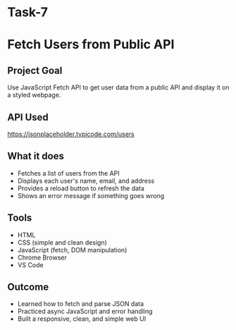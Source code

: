 # Task-7
# Fetch Users from Public API

## Project Goal
Use JavaScript Fetch API to get user data from a public API and display it on a styled webpage.

## API Used
https://jsonplaceholder.typicode.com/users

## What it does
- Fetches a list of users from the API
- Displays each user's name, email, and address
- Provides a reload button to refresh the data
- Shows an error message if something goes wrong

## Tools
- HTML
- CSS (simple and clean design)
- JavaScript (fetch, DOM manipulation)
- Chrome Browser
- VS Code

## Outcome
- Learned how to fetch and parse JSON data
- Practiced async JavaScript and error handling
- Built a responsive, clean, and simple web UI
